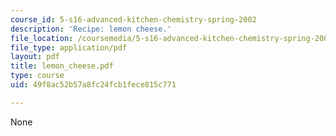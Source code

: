 ```yaml
---
course_id: 5-s16-advanced-kitchen-chemistry-spring-2002
description: 'Recipe: lemon cheese.'
file_location: /coursemedia/5-s16-advanced-kitchen-chemistry-spring-2002/49f8ac52b57a8fc24fcb1fece815c771_lemon_cheese.pdf
file_type: application/pdf
layout: pdf
title: lemon_cheese.pdf
type: course
uid: 49f8ac52b57a8fc24fcb1fece815c771

---
```

None